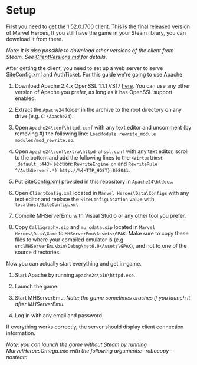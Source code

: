 # Setup

First you need to get the 1.52.0.1700 client. This is the final released version of Marvel Heroes, If you still have the game in your Steam library, you can download it from there.

*Note: it is also possible to download other versions of the client from Steam. See [ClientVersions.md](https://github.com/Crypto137/MHServerEmu/blob/master/docs/ClientVersions.md) for details.*

After getting the client, you need to set up a web server to serve SiteConfig.xml and AuthTicket. For this guide we're going to use Apache.

1. Download Apache 2.4.x OpenSSL 1.1.1 VS17 [here](https://www.apachehaus.com/cgi-bin/download.plx). You can use any other version of Apache you prefer, as long as it has OpenSSL support enabled.

2. Extract the ```Apache24``` folder in the archive to the root directory on any drive (e.g. ```C:\Apache24```).

3. Open `Apache24\conf\httpd.conf` with any text editor and uncomment (by removing #) the following line: `LoadModule rewrite_module modules/mod_rewrite.so`.

4. Open ```Apache24\conf\extra\httpd-ahssl.conf``` with any text editor, scroll to the bottom and add the following lines to the `<VirtualHost _default_:443>` section:
   `RewriteEngine on` and `RewriteRule ^/AuthServer(.*) http://%{HTTP_HOST}:8080$1`.

5. Put [SiteConfig.xml](https://github.com/Crypto137/MHServerEmu/blob/master/assets/SiteConfig.xml) provided in this repository in ```Apache24\htdocs```.

6. Open ```ClientConfig.xml``` located in ```Marvel Heroes\Data\Configs``` with any text editor and replace the ```SiteConfigLocation``` value with ```localhost/SiteConfig.xml```

7. Compile MHServerEmu with Visual Studio or any other tool you prefer.

8. Copy `Calligraphy.sip` and `mu_cdata.sip` located in `Marvel Heroes\Data\Game` to `MHServerEmu\Assets\GPAK`. Make sure to copy these files to where your compiled emulator is (e.g. `src\MHServerEmu\bin\Debug\net6.0\Assets\GPAK`), and not to one of the source directories.

Now you can actually start everything and get in-game.

1. Start Apache by running ```Apache24\bin\httpd.exe```.

2. Launch the game.

3. Start MHServerEmu. *Note: the game sometimes crashes if you launch it after MHServerEmu.*

4. Log in with any email and password.

If everything works correctly, the server should display client connection information.

*Note: you can launch the game without Steam by running MarvelHeroesOmega.exe with the following arguments: -robocopy -nosteam.*
